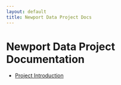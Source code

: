 ```yaml
---
layout: default
title: Newport Data Project Docs
---
```

# Newport Data Project Documentation
* [Project Introduction](Introduction.html)
